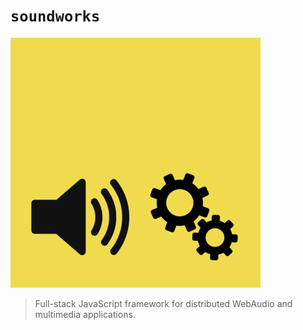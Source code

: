 # `soundworks`

![soundworks-logo](./assets/logo-400x400.png)

> Full-stack JavaScript framework for distributed WebAudio and multimedia applications.  
